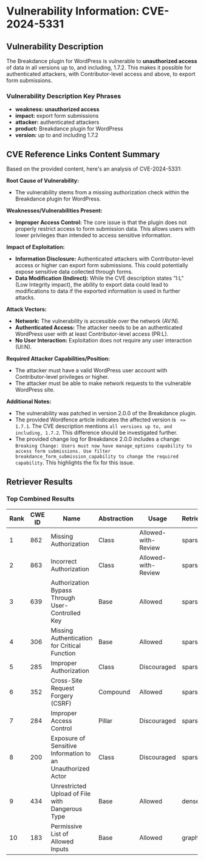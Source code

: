 # Vulnerability Information: CVE-2024-5331

## Vulnerability Description
The Breakdance plugin for WordPress is vulnerable to **unauthorized access** of data in all versions up to, and including, 1.7.2. This makes it possible for authenticated attackers, with Contributor-level access and above, to export form submissions.

### Vulnerability Description Key Phrases
- **weakness:** **unauthorized access**
- **impact:** export form submissions
- **attacker:** authenticated attackers
- **product:** Breakdance plugin for WordPress
- **version:** up to and including 1.7.2

## CVE Reference Links Content Summary
Based on the provided content, here's an analysis of CVE-2024-5331:

**Root Cause of Vulnerability:**
- The vulnerability stems from a missing authorization check within the Breakdance plugin for WordPress.

**Weaknesses/Vulnerabilities Present:**
- **Improper Access Control:** The core issue is that the plugin does not properly restrict access to form submission data. This allows users with lower privileges than intended to access sensitive information.

**Impact of Exploitation:**
- **Information Disclosure:** Authenticated attackers with Contributor-level access or higher can export form submissions. This could potentially expose sensitive data collected through forms.
- **Data Modification (Indirect):** While the CVE description states "I:L" (Low Integrity impact), the ability to export data could lead to modifications to data if the exported information is used in further attacks.

**Attack Vectors:**
- **Network:** The vulnerability is accessible over the network (AV:N).
- **Authenticated Access:** The attacker needs to be an authenticated WordPress user with at least Contributor-level access (PR:L).
- **No User Interaction:** Exploitation does not require any user interaction (UI:N).

**Required Attacker Capabilities/Position:**
- The attacker must have a valid WordPress user account with Contributor-level privileges or higher.
- The attacker must be able to make network requests to the vulnerable WordPress site.

**Additional Notes:**
- The vulnerability was patched in version 2.0.0 of the Breakdance plugin.
- The provided Wordfence article indicates the affected version is ` <= 1.7.1`. The CVE description mentions `all versions up to, and including, 1.7.2`. This difference should be investigated further.
- The provided change log for Breakdance 2.0.0 includes a change: `Breaking Change: Users must now have manage_options capability to access form submissions. Use filter breakdance_form_submission_capability to change the required capability`. This highlights the fix for this issue.

## Retriever Results

### Top Combined Results

| Rank | CWE ID | Name | Abstraction | Usage  | Retrievers | Individual Scores |
|------|--------|------|-------------|-------|------------|-------------------|
| 1 | 862 | Missing Authorization | Class | Allowed-with-Review | sparse | 0.270 |
| 2 | 863 | Incorrect Authorization | Class | Allowed-with-Review | sparse | 0.262 |
| 3 | 639 | Authorization Bypass Through User-Controlled Key | Base | Allowed | sparse | 0.259 |
| 4 | 306 | Missing Authentication for Critical Function | Base | Allowed | sparse | 0.259 |
| 5 | 285 | Improper Authorization | Class | Discouraged | sparse | 0.256 |
| 6 | 352 | Cross-Site Request Forgery (CSRF) | Compound | Allowed | sparse | 0.248 |
| 7 | 284 | Improper Access Control | Pillar | Discouraged | sparse | 0.247 |
| 8 | 200 | Exposure of Sensitive Information to an Unauthorized Actor | Class | Discouraged | sparse | 0.246 |
| 9 | 434 | Unrestricted Upload of File with Dangerous Type | Base | Allowed | dense | 0.467 |
| 10 | 183 | Permissive List of Allowed Inputs | Base | Allowed | graph | 0.002 |

